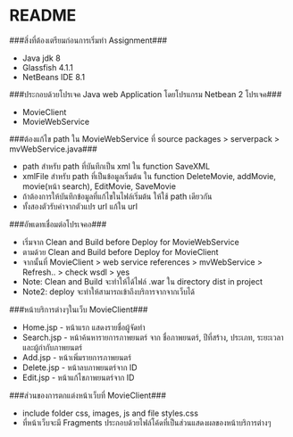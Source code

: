 # README #

###สิ่งที่ต้องเตรียมก่อนการเริ่มทำ Assignment###
* Java jdk 8
* Glassfish 4.1.1
* NetBeans IDE 8.1

###ประกอบด้วยโปรเจค Java web Application โดยโปรแกรม Netbean 2 โปรเจค###
* MovieClient
* MovieWebService

###ต้องแก้ไข path ใน MovieWebService ที่ source packages > serverpack > mvWebService.java###
* path สำหรับ path ที่บันทึกเป็น xml ใน function SaveXML
* xmlFile สำหรับ path ที่เป็นข้อมูลเริ่มต้น ใน function DeleteMovie, addMovie, movie(หน้า search), EditMovie, SaveMovie
* ถ้าต้องการให้บันทึกข้อมูลที่แก้ไขในไฟล์เริ่มต้น ให้ใช้ path เดียวกัน
* ทั้งสองตัวรับค่าจากตัวแปร url แก้ใน url

###อัพเดทเชื่อมต่อโปรเจคอ###
* เริ่มจาก Clean and Build before Deploy for MovieWebService
* ตามด้วย Clean and Build before Deploy for MovieClient
* จากนั้นที่ MovieClient > web service references > mvWebService > Refresh.. > check wsdl > yes
* Note: Clean and Build จะทำให้ได้ไฟล์ .war ใน directory dist in project 
* Note2: deploy จะทำให้สามารถเข้าถึงบริการจากจากเว็บได้

###หน้าบริการต่างๆในเว็บ MovieClient###
* Home.jsp   - หน้าแรก แสดงรายชื่อผู้จัดทำ
* Search.jsp - หน้าค้นหารายการภาพยนตร์ จาก ชื่อภาพยนตร์, ปีที่สร้าง, ประเภท, ระยะเวลาและผู้กำกับภาพยนตร์
* Add.jsp    - หน้าเพิ่มรายการภาพยนตร์
* Delete.jsp - หน้าลบภาพยนตร์จาก ID
* Edit.jsp   - หน้าแก้ไขภาพยนตร์จาก ID

###ส่วนของการตกแต่งหน้าเว็บที่ MovieClient###
* include folder css, images, js and file styles.css
* ที่หน้าเว็บจะมี Fragments ประกอบด้วยไฟล์โค้ดที่เป็นส่วนแสดงผลของหน้าบริการต่างๆ
